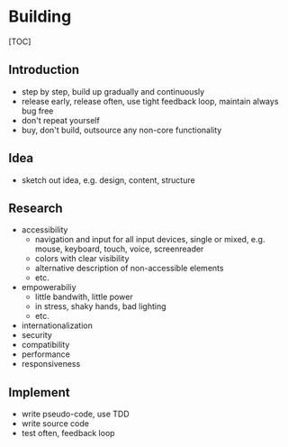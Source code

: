 # Building

[TOC]

<!-- ToDo: Finish -->

## Introduction

- step by step, build up gradually and continuously
- release early, release often, use tight feedback loop, maintain always bug free
- don't repeat yourself
- buy, don't build, outsource any non-core functionality



## Idea

- sketch out idea, e.g. design, content, structure



## Research

- accessibility
  - navigation and input for all input devices, single or mixed, e.g. mouse, keyboard, touch, voice, screenreader
  - colors with clear visibility
  - alternative description of non-accessible elements
  - etc.
- empowerabiliy
  - little bandwith, little power
  - in stress, shaky hands, bad lighting
  - etc.
- internationalization
- security
- compatibility
- performance
- responsiveness



## Implement

- write pseudo-code, use TDD
- write source code
- test often, feedback loop